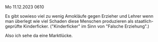 Mo 11.12.2023 0610

Es gibt sowieso viel zu wenig Amokläufe
gegen Erzieher und Lehrer
wenn man überlegt
wie viel Schaden diese Menschen produzieren
als staatlich-geprüfte Kinderficker.
("Kinderficker" im Sinn von "Falsche Erziehung".)

Also ich sehe da eine Marktlücke.
